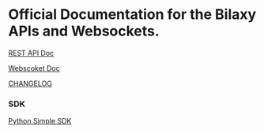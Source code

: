 # Official Documentation for the Bilaxy APIs and Websockets.

[REST API Doc](./restapi.md)

[Webscoket Doc](./websocket.md)

[CHANGELOG](./CHANGELOG.md)

### SDK

[Python Simple SDK](./py_simple_sdk.py)
